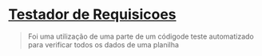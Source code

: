 # [Testador de Requisicoes]([https://github.com/CoutinhoThiago/STI](https://github.com/CoutinhoThiago/STI/new/main/Testador-de-Requisicoes))
> Foi uma utilização de uma parte de um códigode teste automatizado para verificar todos os dados de uma planilha
